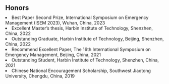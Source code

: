 <h1 id="honors"></h1>
<h2 style="margin: 60px 0px 10px;">Honors</h2>

<li>
Best Paper Second Prize, International Symposium on Emergency Management (ISEM 2023), Wuhan, China, 2023
</li>

<li>
  Excellent Master’s thesis, Harbin Institute of Technology, Shenzhen, China, 2022
</li> 

<li>
  Outstanding Graduate, Harbin Institute of Technology, Beijing, Shenzhen, China, 2022
</li> 

<li>
  Recommend Excellent Paper, The 16th International Symposium on Emergency Management, Beijing, China, 2021
</li> 

<li>
  Outstanding Student, Harbin Institute of Technology, Shenzhen, China, 2021
</li> 

<li>
  Chinese National Encouragement Scholarship, Southwest Jiaotong University, Chengdu, China, 2019
</li> 
